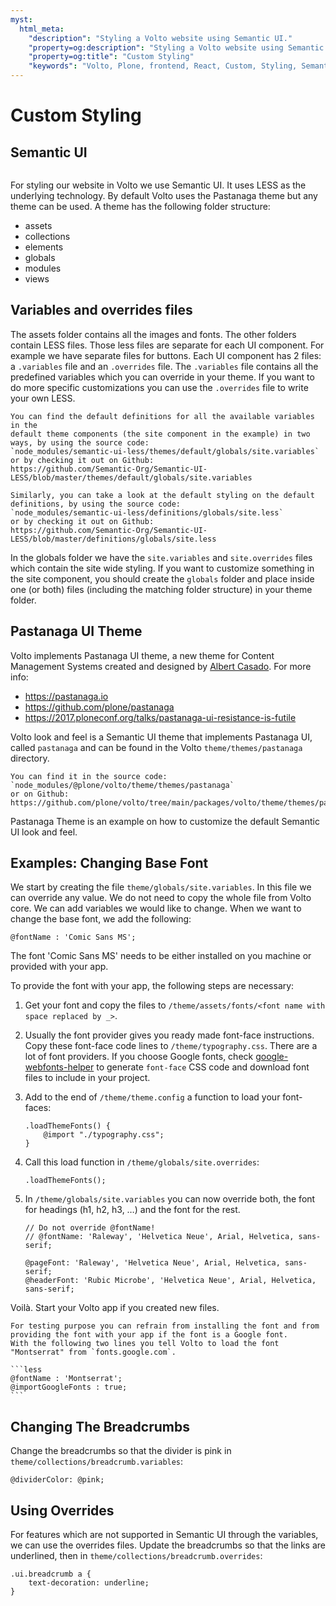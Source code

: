 ```yaml
---
myst:
  html_meta:
    "description": "Styling a Volto website using Semantic UI."
    "property=og:description": "Styling a Volto website using Semantic UI."
    "property=og:title": "Custom Styling"
    "keywords": "Volto, Plone, frontend, React, Custom, Styling, Semantic UI, LESS, Pastanaga"
---
```


# Custom Styling

## Semantic UI

```{include} ../_inc/_semantic-ui-deprecation.md
```

For styling our website in Volto we use Semantic UI. It uses LESS as
the underlying technology. By default Volto uses the Pastanaga theme but any
theme can be used. A theme has the following folder structure:

 - assets
 - collections
 - elements
 - globals
 - modules
 - views

## Variables and overrides files

The assets folder contains all the images and fonts. The other folders contain
LESS files. Those less files are separate for each UI component. For example we
have separate files for buttons. Each UI component has 2 files: a `.variables`
file and an `.overrides` file. The `.variables` file contains all the
predefined variables which you can override in your theme. If you want to do
more specific customizations you can use the `.overrides` file to write your own LESS.

```{tip}
You can find the default definitions for all the available variables in the
default theme components (the site component in the example) in two ways, by using the source code:
`node_modules/semantic-ui-less/themes/default/globals/site.variables`
or by checking it out on Github:
https://github.com/Semantic-Org/Semantic-UI-LESS/blob/master/themes/default/globals/site.variables
```

```{tip}
Similarly, you can take a look at the default styling on the default
definitions, by using the source code:
`node_modules/semantic-ui-less/definitions/globals/site.less`
or by checking it out on Github:
https://github.com/Semantic-Org/Semantic-UI-LESS/blob/master/definitions/globals/site.less
```

In the globals folder we have the `site.variables` and `site.overrides` files
which contain the site wide styling. If you want to customize something in the
site component, you should create the `globals` folder and place inside one (or
both) files (including the matching folder structure) in your theme folder.

## Pastanaga UI Theme

Volto implements Pastanaga UI theme, a new theme for Content Management Systems
created and designed by [Albert Casado](https://github.com/albertcasado).
For more info:

* https://pastanaga.io
* https://github.com/plone/pastanaga
* https://2017.ploneconf.org/talks/pastanaga-ui-resistance-is-futile

Volto look and feel is a Semantic UI theme that implements Pastanaga UI, called
`pastanaga` and can be found in the Volto `theme/themes/pastanaga` directory.

```{tip}
You can find it in the source code:
`node_modules/@plone/volto/theme/themes/pastanaga`
or on Github:
https://github.com/plone/volto/tree/main/packages/volto/theme/themes/pastanaga
```

Pastanaga Theme is an example on how to customize the default Semantic UI look
and feel.


## Examples: Changing Base Font

We start by creating the file `theme/globals/site.variables`.
In this file we can override any value.
We do not need to copy the whole file from Volto core.
We can add variables we would like to change.
When we want to change the base font, we add the following:

```less
@fontName : 'Comic Sans MS';
```

The font 'Comic Sans MS' needs to be either installed on you machine or provided with your app.

To provide the font with your app, the following steps are necessary:

1. Get your font and copy the files to `/theme/assets/fonts/<font name with space replaced by _>`.

1. Usually the font provider gives you ready made font-face instructions.
  Copy these font-face code lines to `/theme/typography.css`.
  There are a lot of font providers.
  If you choose Google fonts, check [google-webfonts-helper](https://gwfh.mranftl.com/fonts) to generate `font-face` CSS code and download font files to include in your project.

1. Add to the end of `/theme/theme.config` a function to load your font-faces:

    ```less
    .loadThemeFonts() {
        @import "./typography.css";
    }
    ```

1. Call this load function in `/theme/globals/site.overrides`:

    ```less
    .loadThemeFonts();
    ```

1. In `/theme/globals/site.variables` you can now override both, the font for headings (h1, h2, h3, …) and the font for the rest.

    ```less
    // Do not override @fontName!
    // @fontName: 'Raleway', 'Helvetica Neue', Arial, Helvetica, sans-serif;

    @pageFont: 'Raleway', 'Helvetica Neue', Arial, Helvetica, sans-serif;
    @headerFont: 'Rubic Microbe', 'Helvetica Neue', Arial, Helvetica, sans-serif;
    ```

Voilà.
Start your Volto app if you created new files.

````{tip}
For testing purpose you can refrain from installing the font and from providing the font with your app if the font is a Google font.
With the following two lines you tell Volto to load the font "Montserrat" from `fonts.google.com`.

```less
@fontName : 'Montserrat';
@importGoogleFonts : true;
```
````


## Changing The Breadcrumbs

Change the breadcrumbs so that the divider is pink in `theme/collections/breadcrumb.variables`:

```less
@dividerColor: @pink;
```

## Using Overrides

For features which are not supported in Semantic UI through the variables, we
can use the overrides files. Update the breadcrumbs so that the links are
underlined, then in `theme/collections/breadcrumb.overrides`:

```less
.ui.breadcrumb a {
    text-decoration: underline;
}
```
